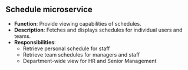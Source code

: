 ## Schedule microservice

- **Function**: Provide viewing capabilities of schedules.
- **Description**: Fetches and displays schedules for individual users and teams.
- **Responsibilities**: 
    - Retrieve personal schedule for staff
    - Retrieve team schedules for managers and staff
    - Department-wide view for HR and Senior Management
